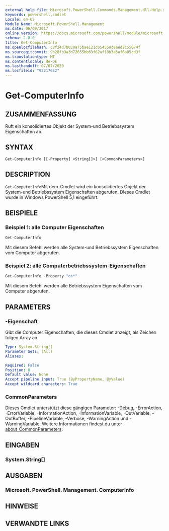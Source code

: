```yaml
---
external help file: Microsoft.PowerShell.Commands.Management.dll-Help.xml
keywords: powershell,cmdlet
Locale: en-US
Module Name: Microsoft.PowerShell.Management
ms.date: 06/09/2017
online version: https://docs.microsoft.com/powershell/module/microsoft.powershell.management/get-computerinfo?view=powershell-7.1&WT.mc_id=ps-gethelp
schema: 2.0.0
title: Get-ComputerInfo
ms.openlocfilehash: c8f24d7b020a75bae121c054550c8aed2c55074f
ms.sourcegitcommit: 9b28fb9a3d72655bb63f62af18b3a5af6a05cd3f
ms.translationtype: MT
ms.contentlocale: de-DE
ms.lasthandoff: 07/07/2020
ms.locfileid: "93217652"
---
```

# Get-ComputerInfo

## ZUSAMMENFASSUNG
Ruft ein konsolidiertes Objekt der System-und Betriebssystem Eigenschaften ab.

## SYNTAX

```
Get-ComputerInfo [[-Property] <String[]>] [<CommonParameters>]
```

## DESCRIPTION

`Get-ComputerInfo`Mit dem-Cmdlet wird ein konsolidiertes Objekt der System-und Betriebssystem Eigenschaften abgerufen.
Dieses Cmdlet wurde in Windows PowerShell 5,1 eingeführt.

## BEISPIELE

### Beispiel 1: alle Computer Eigenschaften

```powershell
Get-ComputerInfo
```

Mit diesem Befehl werden alle System-und Betriebssystem Eigenschaften vom Computer abgerufen.

### Beispiel 2: alle Computerbetriebssystem-Eigenschaften

```powershell
Get-ComputerInfo -Property "os*"
```

Mit diesem Befehl werden alle Betriebssystem Eigenschaften vom Computer abgerufen.

## PARAMETERS

### -Eigenschaft

Gibt die Computer Eigenschaften, die dieses Cmdlet anzeigt, als Zeichen folgen Array an.

```yaml
Type: System.String[]
Parameter Sets: (All)
Aliases:

Required: False
Position: 0
Default value: None
Accept pipeline input: True (ByPropertyName, ByValue)
Accept wildcard characters: True
```

### CommonParameters

Dieses Cmdlet unterstützt diese gängigen Parameter: -Debug, -ErrorAction, -ErrorVariable, -InformationAction, -InformationVariable, -OutVariable, -OutBuffer, -PipelineVariable, -Verbose, -WarningAction und -WarningVariable. Weitere Informationen findest du unter [about_CommonParameters](../Microsoft.PowerShell.Core/About/about_CommonParameters.md).

## EINGABEN

### System.String[]

## AUSGABEN

### Microsoft. PowerShell. Management. ComputerInfo

## HINWEISE

## VERWANDTE LINKS

